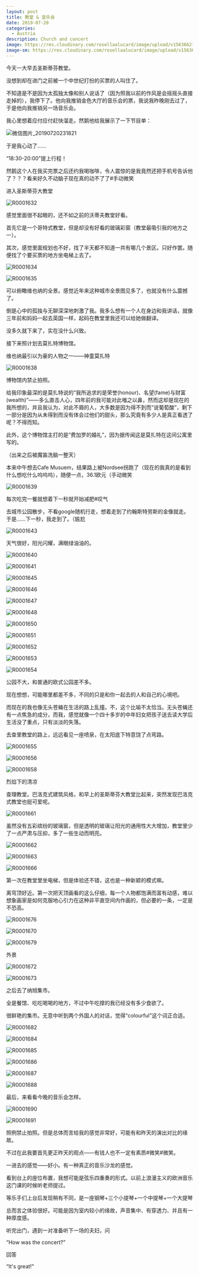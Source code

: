 ```yaml
---
layout: post
title: 教堂 & 音乐会
date: 2019-07-20
categories:
  - Austria
description: Church and concert
image: https://res.cloudinary.com/rosellaalucard/image/upload/v1563662190/R0001650_cnhdov.jpg
image-sm: https://res.cloudinary.com/rosellaalucard/image/upload/v1563662190/R0001650_cnhdov.jpg
---
```


今天一大早去圣斯蒂芬教堂。

没想到却在进门之前被一个中世纪打扮的买票的人叫住了。

不知道是不是因为太孤独太像和别人说话了（因为照我以前的作风是会摇摇头直接走掉的），我停下了。他向我推销金色大厅的音乐会的票，我说我昨晚刚去过了，于是他向我推销另一场音乐会。

我心里想着应付应付赶快溜走。然鹅他给我展示了一下节目单：

![微信图片_20190720231821](https://res.cloudinary.com/rosellaalucard/image/upload/v1563662176/%E5%BE%AE%E4%BF%A1%E5%9B%BE%E7%89%87_20190720231821_wrqqpr.jpg)

于是我心动了……

“18:30-20:00”提上行程！

然鹅这个人在我买完票之后还约我喝咖啡，令人震惊的是我竟然还把手机号告诉他了？？？看来好久不动脑子现在真的动不了了#手动微笑

进入圣斯蒂芬大教堂

![R0001632](https://res.cloudinary.com/rosellaalucard/image/upload/v1563662179/R0001632_d6tmrm.jpg)

感觉里面很不起眼的，还不如之前的沃蒂夫教堂好看。

首先它是一个哥特式教堂，但是却没有好看的玻璃彩窗（教堂最吸引我的地方之一）。

其次，感觉里面规划也不好，找了半天都不知道一共有哪几个景区。只好作罢。随便找了个要买票的地方坐电梯上去了。

![R0001634](https://res.cloudinary.com/rosellaalucard/image/upload/v1563662180/R0001634_l85l34.jpg)

![R0001635](https://res.cloudinary.com/rosellaalucard/image/upload/v1563662179/R0001635_u9v4bm.jpg)

可以俯瞰维也纳的全景。感觉近年来这种城市全景图见多了，也就没有什么震撼了。

倒是心中的孤独与无聊深深地刺激了我。我多么想有一个人在身边和我讲话，就像三年前和妈妈一起去英国一样，起码在教堂里我还可以给她做翻译。

没多久就下来了，实在没什么兴致。

接下来照计划去莫扎特博物馆。

维也纳最引以为豪的人物之一——神童莫扎特

![R0001638](https://res.cloudinary.com/rosellaalucard/image/upload/v1563662180/R0001638_jmxvhe.jpg)

博物馆内禁止拍照。

给我印象最深的是莫扎特说的“我所追求的是荣誉(honour)、名望(fame)与财富(wealth)”——多么直击人心，四年前的我可能对此嗤之以鼻，然而这却是现在的我所想的，并且我认为，对此不屑的人，大多数是因为得不到而“说葡萄酸”，剩下一部分是因为从未得到而没有体会过他们的甜头，那么究竟有多少人是真正看透了呢？不得而知。

此外，这个博物馆主打的是“费加罗的婚礼”，因为据传闻这是莫扎特在这间公寓里写的。

（出来之后被魔笛洗脑一整天）

本来中午想去Cafe Musuem，结果路上被Nordsee拐跑了（现在的我真的是看到什么想吃什么呜呜呜），随便一点，36.1欧元（手动微笑

![R0001639](https://res.cloudinary.com/rosellaalucard/image/upload/v1563662176/R0001639_k2ijbj.jpg)

每次吃完一餐就想着下一秒就开始减肥#叹气

去城市公园散步，不看google随机行走，想着走到了约翰斯特劳斯的金像就走。于是……下一秒，我走到了。（尴尬

![R0001643](https://res.cloudinary.com/rosellaalucard/image/upload/v1563662181/R0001643_hhzur2.jpg)

天气很好，阳光闪耀，满眼绿油油的。

![R0001640](https://res.cloudinary.com/rosellaalucard/image/upload/v1563662182/R0001640_uogsb6.jpg)

![R0001641](https://res.cloudinary.com/rosellaalucard/image/upload/v1563662184/R0001641_ewbbsz.jpg)

![R0001645](https://res.cloudinary.com/rosellaalucard/image/upload/v1563662182/R0001645_xzpfep.jpg)

![R0001646](https://res.cloudinary.com/rosellaalucard/image/upload/v1563662196/R0001646_vscrnw.jpg)

![R0001647](https://res.cloudinary.com/rosellaalucard/image/upload/v1563662195/R0001647_xz0jcq.jpg)

![R0001648](https://res.cloudinary.com/rosellaalucard/image/upload/v1563662188/R0001648_al4dqu.jpg)

![R0001650](https://res.cloudinary.com/rosellaalucard/image/upload/v1563662190/R0001650_cnhdov.jpg)

![R0001651](https://res.cloudinary.com/rosellaalucard/image/upload/v1563662191/R0001651_sbver2.jpg)

![R0001652](https://res.cloudinary.com/rosellaalucard/image/upload/v1563662191/R0001652_pdqpe9.jpg)

![R0001653](https://res.cloudinary.com/rosellaalucard/image/upload/v1563662192/R0001653_rrusur.jpg)

![R0001654](https://res.cloudinary.com/rosellaalucard/image/upload/v1563662193/R0001654_jf9yzb.jpg)

公园不大，和普通的欧式公园差不多。

现在想想，可能哪里都差不多，不同的只是和你一起去的人和自己的心境吧。

而现在的我也像无头苍蝇在生活的路上乱撞。不，这个比喻不太恰当。无头苍蝇还有一点焦急的成分，而我，感觉就像一个四十多岁的中年妇女把孩子送去读大学后生活没了重点，只有淡淡的失落。

去查里教堂的路上，远远看见一座喷泉，在太阳底下特意饶了点弯路。

![R0001655](https://res.cloudinary.com/rosellaalucard/image/upload/v1563662194/R0001655_rc9qr6.jpg)

![R0001656](https://res.cloudinary.com/rosellaalucard/image/upload/v1563662194/R0001656_rg2uwt.jpg)

![R0001658](https://res.cloudinary.com/rosellaalucard/image/upload/v1563662198/R0001658_yf4jur.jpg)

烈焰下的清凉

查理教堂。巴洛克式建筑风格，和早上的圣斯蒂芬大教堂比起来，突然发现巴洛克式教堂也挺可爱呢。

![R0001661](https://res.cloudinary.com/rosellaalucard/image/upload/v1563662202/R0001661_d3xvf3.jpg)

虽然没有五彩缤纷的玻璃窗，但是透明的玻璃让阳光的通用性大大增加，教堂里少了一点严肃与压抑，多了一些生动而明亮。

![R0001662](https://res.cloudinary.com/rosellaalucard/image/upload/v1563662198/R0001662_vneccm.jpg)

![R0001663](https://res.cloudinary.com/rosellaalucard/image/upload/v1563662199/R0001663_zr6ghm.jpg)

![R0001666](https://res.cloudinary.com/rosellaalucard/image/upload/v1563662203/R0001666_xwhpd5.jpg)

第一次在教堂里坐电梯，但是体验还不错，这也是一种新颖的模式嘛。

离穹顶好近。第一次把天顶画看的这么仔细，每一个人物都饱满而富有动感，难以想象画家是如何克服地心引力在这种非平直空间内作画的，但必要的一条，一定是不恐高。

![R0001676](https://res.cloudinary.com/rosellaalucard/image/upload/v1563662213/R0001676_u1zzo9.jpg)

![R0001670](https://res.cloudinary.com/rosellaalucard/image/upload/v1563662203/R0001670_qsytjg.jpg)

![R0001679](https://res.cloudinary.com/rosellaalucard/image/upload/v1563662210/R0001679_eepcsk.jpg)

外景

![R0001672](https://res.cloudinary.com/rosellaalucard/image/upload/v1563662205/R0001672_zfsbgc.jpg)

![R0001673](https://res.cloudinary.com/rosellaalucard/image/upload/v1563662205/R0001673_odgc34.jpg)

之后去了纳旭集市。

全是餐馆、吃吃喝喝的地方，不过中午吃撑的我已经没有多少食欲了。

很鲜艳的集市。无意中听到两个外国人的对话，觉得“colourful”这个词正合适。

![R0001682](https://res.cloudinary.com/rosellaalucard/image/upload/v1563662212/R0001682_hy2ig4.jpg)

![R0001684](https://res.cloudinary.com/rosellaalucard/image/upload/v1563662213/R0001684_rgihds.jpg)

![R0001685](https://res.cloudinary.com/rosellaalucard/image/upload/v1563662213/R0001685_slt2ch.jpg)

![R0001686](https://res.cloudinary.com/rosellaalucard/image/upload/v1563662214/R0001686_wqdrez.jpg)

![R0001687](https://res.cloudinary.com/rosellaalucard/image/upload/v1563662218/R0001687_pgqyno.jpg)

![R0001688](https://res.cloudinary.com/rosellaalucard/image/upload/v1563662219/R0001688_x2xyan.jpg)

最后，来看看今晚的音乐会怎样。

![R0001690](https://res.cloudinary.com/rosellaalucard/image/upload/v1563662220/R0001690_cyixis.jpg)

![R0001691](https://res.cloudinary.com/rosellaalucard/image/upload/v1563662220/R0001691_qccnqy.jpg)

照例禁止拍照。但是总体而言给我的感觉非常好，可能有和昨天的演出对比的缘故。

不过在此我要首先更正昨天的观点——有钱人也不一定有素质#微笑#微笑。

一进去的感觉——好小。有一种真正的音乐沙龙的感觉。

看到台上的座位布置，我想可能是弦乐四重奏的形式。以前上浪漫主义的欧洲音乐这门课的时候听老师提过。

等乐手们上台后发现稍有不同，是一座钢琴+三个小提琴+一个中提琴+一个大提琴

总而言之体验很好。可能是因为室内较小的缘故，声音集中、有穿透力、并且有一种厚度感。

听完出门，遇到一对准备听下一场的夫妇，问

“How was the concert?”

回答

“It's great!”

